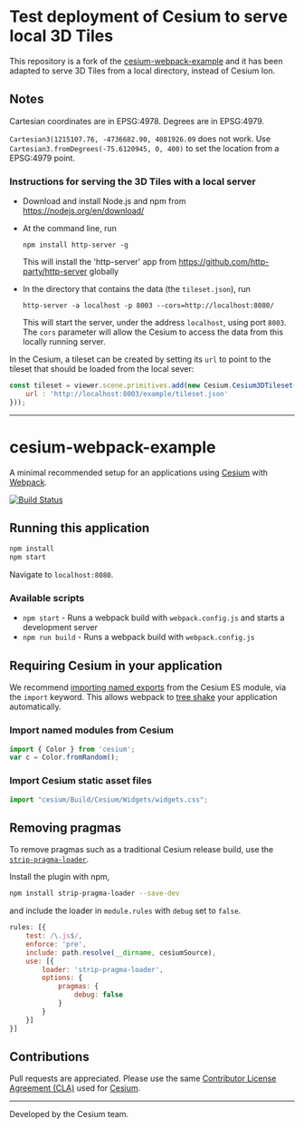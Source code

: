 # Test deployment of Cesium to serve local 3D Tiles

This repository is a fork of the [cesium-webpack-example](https://github.com/CesiumGS/cesium-webpack-example) and it has been adapted to serve 3D Tiles from a local directory, instead of Cesium Ion.

## Notes

Cartesian coordinates are in EPSG:4978. Degrees are in EPSG:4979.

`Cartesian3(1215107.76, -4736682.90, 4081926.09` does not work. 
Use `Cartesian3.fromDegrees(-75.6120945, 0, 400)` to set the location from a EPSG:4979 point.

### Instructions for serving the 3D Tiles with a local server

- Download and install Node.js and npm from https://nodejs.org/en/download/

- At the command line, run 

  `npm install http-server -g`

  This will install the 'http-server' app from https://github.com/http-party/http-server globally
  
- In the directory that contains the data (the `tileset.json`), run
  
  `http-server -a localhost -p 8003 --cors=http://localhost:8080/`
  
  This will start the server, under the address `localhost`, using port `8003`. The `cors` parameter will allow the Cesium to access the data from this locally running server.
  
In the Cesium, a tileset can be created by setting its `url` to point to the tileset that should be loaded from the local sever:
```JavaScript
const tileset = viewer.scene.primitives.add(new Cesium.Cesium3DTileset({
    url : 'http://localhost:8003/example/tileset.json'
}));
```

---

# cesium-webpack-example

A minimal recommended setup for an applications using [Cesium](https://cesium.com) with [Webpack](https://webpack.js.org/concepts/).

[![Build Status](https://travis-ci.org/CesiumGS/cesium-webpack-example.svg?branch=using-custom-loader)](https://travis-ci.org/CesiumGS/cesium-webpack-example)

## Running this application

````sh
npm install
npm start
````

Navigate to `localhost:8080`.

### Available scripts

* `npm start` - Runs a webpack build with `webpack.config.js` and starts a development server
* `npm run build` - Runs a webpack build with `webpack.config.js`

## Requiring Cesium in your application

We recommend [importing named exports](https://developer.mozilla.org/en-US/docs/Web/JavaScript/Reference/Statements/import) from the Cesium ES module, via the `import` keyword. This allows webpack to [tree shake](https://webpack.js.org/guides/tree-shaking/) your application automatically.

### Import named modules from Cesium

````js
import { Color } from 'cesium';
var c = Color.fromRandom();
````

### Import Cesium static asset files

````js
import "cesium/Build/Cesium/Widgets/widgets.css";
````

## Removing pragmas

To remove pragmas such as a traditional Cesium release build, use the [`strip-pragma-loader`](https://www.npmjs.com/package/strip-pragma-loader).

Install the plugin with npm,

````sh
npm install strip-pragma-loader --save-dev
````

and include the loader in `module.rules` with `debug` set to `false`.

````js
rules: [{
	test: /\.js$/,
	enforce: 'pre',
	include: path.resolve(__dirname, cesiumSource),
	use: [{
		loader: 'strip-pragma-loader',
		options: {
		    pragmas: {
				debug: false
			}
		}
	}]
}]
````

## Contributions

Pull requests are appreciated. Please use the same [Contributor License Agreement (CLA)](https://github.com/CesiumGS/cesium/blob/master/CONTRIBUTING.md) used for [Cesium](https://cesium.com/).

---

Developed by the Cesium team.
